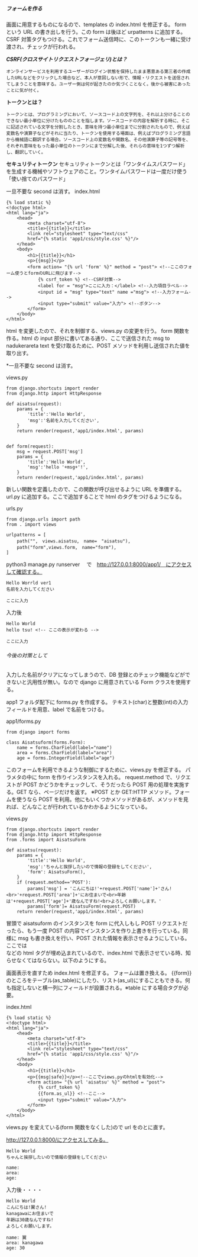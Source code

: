##### フォームを作る

画面に用意するものになるので、templates の index.html を修正する。
form という URL の書き出しを行う。この form は後ほど urpatterns に追加する。
CSRF 対策タグもつける。これでフォーム送信時に、このトークンも一緒に受け渡され、チェックが行われる。

**_CSRF(クロスサイトリクエストフォージェリ)とは？_**

```
オンラインサービスを利用するユーザーがログイン状態を保持したまま悪意ある第三者の作成したURLなどをクリックした場合など、本人が意図しない形で、情報・リクエストを送信されてしまうことを意味する。ユーザー側は何が起きたのか気づくことなく。後から被害にあったことに気が付く。
```

**トークンとは？**

```
トークンとは、プログラミングにおいて、ソースコード上の文字列を、それ以上分けることのできない最小単位に分けたもののことを指します。ソースコードの内容を解析する時に、そこに記述されている文字を分割したとき、意味を持つ最小単位までに分割されたもので、例えば変数名や演算子などがそれに当たり、トークンを使用する場面は、例えばプログラミング言語から機械語に翻訳する場合。ソースコード上の変数名や関数名、その他演算子等の記号等を、それぞれ意味をもった最小単位のトークンにまで分解した後、それらの意味を1つずつ解析し、翻訳していく。
```

**セキュリティトークン**
セキュリティトークンとは「ワンタイムスパスワード」を生成する機械やソフトウェアのこと。ワンタイムパスワードは一度だけ使う「使い捨てのパスワード」

一旦不要な second は消す。
index.html

```
{% load static %}
<!doctype html>
<html lang="ja">
    <head>
        <meta charset="utf-8">
        <title>{{title}}</title>
        <link rel="stylesheet" type="text/css"
        href="{% static 'app1/css/style.css' %}"/>
    </head>
    <body>
        <h1>{{title}}</h1>　　　
        <p>{{msg}}</p>
        <form action= "{% url 'form' %}" method = "post"> <!--ここのフォーム使うとformのURLに飛びます-->
            {% csrf_token %} <!--CSRF対策-->
            <label for = "msg">ここに入力：</label> <!--入力項目ラベル-->
            <input id = "msg" type="text" name ="msg"> <!--入力フォーム-->
            <input type="submit" value="入力"> <!--ボタン-->
        </form>
    </body>
</html>
```

html を変更したので、それを制御する、views.py の変更を行う。
form 関数を作る。html の input 部分に書いてある通り、ここで送信された msg to
nadukerareta
text を受け取るために、POST メソッドを利用し送信された値を取り出す。

\*一旦不要な second は消す。

views.py

```
from django.shortcuts import render
from django.http import HttpResponse

def aisatsu(request):
    params = {
        'title':'Hello World',
        'msg':'名前を入力してください',
    }
    return render(request,'app1/index.html', params)


def form(request):
    msg = request.POST['msg']
    params = {
        'title':'Hello World',
        'msg':'hello '+msg+'!',
    }
    return render(request,'app1/index.html', params)
```

新しい関数を定義したので、この関数が呼び出せるように URL を準備する。url.py に追加する。ここで追加することで html のタグをつけるようになる。

urls.py

```
from django.urls import path
from . import views

urlpatterns = [
    path("",　views.aisatsu,　name=　"aisatsu"),
    path("form",views.form,　name="form"),
]
```

python3 manage.py runserver 　で　http://127.0.0.1:8000/app1/　にアクセスして確認する。

```
Hello Worrld ver1
名前を入力してください

ここに入力
```

入力後

```
Hello World
hello tsu! <!-- ここの表示が変わる -->

ここに入力
```

###### 今後の対策として

入力した名前がクリアになってしまうので、DB 登録とのチェック機能などができないと汎用性が無い。なので django に用意されている Form クラスを使用する。

app1 フォルダ配下に forms.py を作成する。
テキスト(char)と整数(int)の入力フィールドを用意、label で名前をつける。

app1/forms.py

```
from django import forms

class Aisatsuform(forms.Form):
    name = forms.CharField(label="name")
    area = forms.CharField(label="area")
    age = forms.IntegerField(label="age")
```

このフォームを利用できるような制御にするために、views.py を修正する。
パラメタの中に form を作りインスタンスを入れる。
request.method で、リクエストが POST かどうかをチェックして、そうだったら POST 用の処理を実施する。GET なら、ページだけを返す。
※POST とか GET:HTTP メソッド。フォームを使うなら POST を利用。他にもいくつかメソッドがあるが、メソッドを見れば、どんなことが行われているかわかるようになっている。

views.py

```
from django.shortcuts import render
from django.http import HttpResponse
from .forms import AisatsuForm

def aisatsu(request):
    params = {
        'title':'Hello World',
        'msg':'ちゃんと挨拶したいので情報の登録をしてください',
        'form': AisatsuForm(),
    }
    if (request.method=='POST'):
        params['msg'] = 'こんにちは!'+request.POST['name']+'さん!<br>'+request.POST['area']+'にお住まいで<br>年齢は'+request.POST['age']+'歳なんですね!<br>よろしくお願いします。'
        params['form']= AisatsuForm(request.POST)
    return render(request,'app1/index.html', params)
```

冒頭で aisatsuform のインスタンスを form に代入しもし POST リクエストだったら、もう一度 POST の内容でインスタンスを作り上書きを行っている。同様に msg も書き換えを行い、POST された情報を表示させるようにしている。ここでは<br>などの html タグが埋め込まれているので、index.html で表示させている時、知らせなくてはならない。以下のようにする。

画面表示を直すため index.html を修正する。
フォームは置き換える。
{{form}}のところをテーブル(as_table)にしたり、リスト(as_ul)にすることもできる。何も指定しないと横一列にフィールドが設置される。※table にする場合タグが必要。

index.html

```
{% load static %}
<!doctype html>
<html lang="ja">
    <head>
        <meta charset="utf-8">
        <title>{{title}}</title>
        <link rel="stylesheet" type="text/css"
        href="{% static 'app1/css/style.css' %}"/>
    </head>
    <body>
        <h1>{{title}}</h1>　　　
        <p>{{msg|safe}}</p><!--ここでviews.pyのhtmlを有効化-->
        <form action= "{% url 'aisatsu' %}" method = "post">
            {% csrf_token %}
            {{form.as_ul}} <!--ここ-->
            <input type="submit" value="入力">
        </form>
    </body>
</html>
```

views.py を変えている(form 関数をなくした)ので url をのとに直す。

http://127.0.0.1:8000/にアクセスしてみる。

```
Hello World
ちゃんと挨拶したいので情報の登録をしてください

name:
area:
age:
```
入力後・・・・
```
Hello World
こんにちは!翼さん!
kanagawaにお住まいで
年齢は30歳なんですね!
よろしくお願いします。

name: 翼
area: kanagawa
age: 30
```

